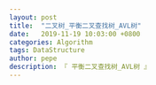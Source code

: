 ```yaml
---
layout: post
title:  "二叉树_平衡二叉查找树_AVL树"
date:   2019-11-19 10:03:00 +0800
categories: Algorithm
tags: DataStructure
author: pepe
description: 『 平衡二叉查找树_AVL树 』
---
```






































